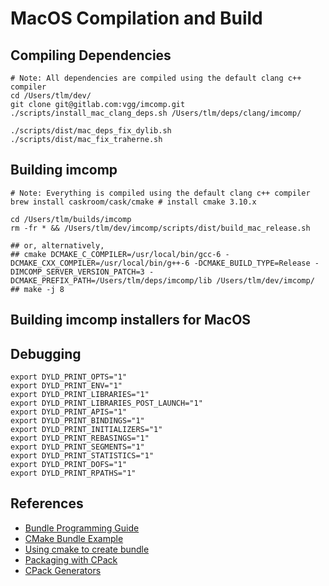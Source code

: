 # MacOS Compilation and Build

## Compiling Dependencies
```
# Note: All dependencies are compiled using the default clang c++ compiler
cd /Users/tlm/dev/
git clone git@gitlab.com:vgg/imcomp.git
./scripts/install_mac_clang_deps.sh /Users/tlm/deps/clang/imcomp/

./scripts/dist/mac_deps_fix_dylib.sh
./scripts/dist/mac_fix_traherne.sh
```

## Building imcomp
```
# Note: Everything is compiled using the default clang c++ compiler
brew install caskroom/cask/cmake # install cmake 3.10.x

cd /Users/tlm/builds/imcomp
rm -fr * && /Users/tlm/dev/imcomp/scripts/dist/build_mac_release.sh

## or, alternatively,
## cmake DCMAKE_C_COMPILER=/usr/local/bin/gcc-6 -DCMAKE_CXX_COMPILER=/usr/local/bin/g++-6 -DCMAKE_BUILD_TYPE=Release -DIMCOMP_SERVER_VERSION_PATCH=3 -DCMAKE_PREFIX_PATH=/Users/tlm/deps/imcomp/lib /Users/tlm/dev/imcomp/
## make -j 8
```
## Building imcomp installers for MacOS

## Debugging
```
export DYLD_PRINT_OPTS="1"
export DYLD_PRINT_ENV="1"
export DYLD_PRINT_LIBRARIES="1"
export DYLD_PRINT_LIBRARIES_POST_LAUNCH="1"
export DYLD_PRINT_APIS="1"
export DYLD_PRINT_BINDINGS="1"
export DYLD_PRINT_INITIALIZERS="1"
export DYLD_PRINT_REBASINGS="1"
export DYLD_PRINT_SEGMENTS="1"
export DYLD_PRINT_STATISTICS="1"
export DYLD_PRINT_DOFS="1"
export DYLD_PRINT_RPATHS="1"
```

## References
 * [Bundle Programming Guide](https://developer.apple.com/library/content/documentation/CoreFoundation/Conceptual/CFBundles/Introduction/Introduction.html#//apple_ref/doc/uid/10000123i-CH1-SW1)
 * [CMake Bundle Example](https://cmake.org/Wiki/BundleUtilitiesExample)
 * [Using cmake to create bundle](https://feralchicken.wordpress.com/2013/11/28/using-cmake-to-create-a-bundle-for-a-qt4vtkcgal-project/)
 * [Packaging with CPack](https://feralchicken.wordpress.com/2013/11/28/using-cmake-to-create-a-bundle-for-a-qt4vtkcgal-project/)
 * [CPack Generators](https://cmake.org/Wiki/CMake:CPackPackageGenerators)